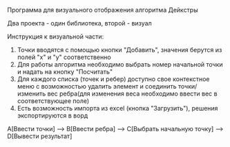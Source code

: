 Программа для визуального отображения алгоритма Дейкстры

Два проекта - один библиотека, второй - визуал

Инструкция к визуальной части:
1) Точки вводятся с помощью кнопки "Добавить", значения берутся из полей "x" и "y" соответственно
2) Для работы алгоритма необходимо выбрать номер начальной точки и надать на кнопку "Посчитать"
3) Для каждого списка (точек и ребер) доступно свое контекстное меню с возможностью удалить элемент и соединить точки/изменить вес ребра(для изменения веса необходимо ввести вес в соответствующее поле)
4) Есть возможность импорта из excel (кнопка "Загрузить"), решения экспортируются в ворд

A[Ввести точки] --> B[Ввести ребра] --> C[Выбрать начальную точку] --> D[Вывести результат]

